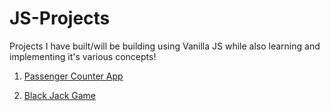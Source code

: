 # JS-Projects

Projects I have built/will be building using Vanilla JS while also learning and implementing it's various concepts!

1. <a href = "https://js-passenger-counter-app.netlify.app/" target = "_blank">Passenger Counter App</a>

2. <a href = "https://js-black-jack-game.netlify.app/" target = "_blank">Black Jack Game</a>
